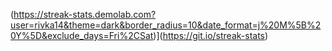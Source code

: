 <!-- ## Hi there 👋 -->
(https://streak-stats.demolab.com?user=rivka14&theme=dark&border_radius=10&date_format=j%20M%5B%20Y%5D&exclude_days=Fri%2CSat)](https://git.io/streak-stats)

<!--
**rivka14/rivka14** is a ✨ _special_ ✨ repository because its `README.md` (this file) appears on your GitHub profile.

Here are some ideas to get you started:

- 🔭 I’m currently working on ...
- 🌱 I’m currently learning ...
- 👯 I’m looking to collaborate on ...
- 🤔 I’m looking for help with ...
- 💬 Ask me about ...
- 📫 How to reach me: ...
- 😄 Pronouns: ...
- ⚡ Fun fact: ...
-->
